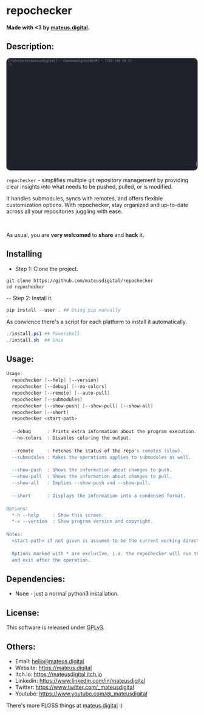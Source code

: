 # repochecker

**Made with <3 by [mateus.digital](https://mateus.digital).**

## Description:

<p align="center">
    <img style="border-radius: 10px;" src="./resources/readme_game.gif"/>
</p>

```repochecker``` - simplifies multiple git repository management by providing clear insights into what needs to be pushed, pulled, or is modified.  

It handles submodules, syncs with remotes, and offers flexible customization options. With repochecker, stay organized and up-to-date across all your repositories juggling with ease.

<br>

As usual, you are **very welcomed** to **share** and **hack** it.


## Installing

- Step 1: Clone the project.
```poweshell
git clone https://github.com/mateusdigital/repochecker
cd repochecker
```

-- Step 2: Install it.
```powershell
pip install --user . ## Using pip manually
```

As convience there's a script for each platform to install it automatically.
```powershell
./install.ps1 ## Powershell
./install.sh  ## Unix
```

## Usage:
```powershell
Usage:
  repochecker [--help] [--version]
  repochecker [--debug] [--no-colors]
  repochecker [--remote] [--auto-pull]
  repochecker [--submodules]
  repochecker [--show-push] [--show-pull] [--show-all]
  repochecker [--short]
  repochecker <start-path>

  --debug      : Prints extra information about the program execution.
  --no-colors  : Disables coloring the output.

  --remote     : Fetches the status of the repo's remotes (slow).
  --submodules : Makes the operations applies to submodules as well.

  --show-push  : Shows the information about changes to push.
  --show-pull  : Shows the information about changes to pull.
  --show-all   : Implies --show-push and --show-pull.

  --short      : Displays the information into a condensed format.

Options:
  *-h --help     : Show this screen.
  *-v --version  : Show program version and copyright.

Notes:
  <start-path> if not given is assumed to be the current working directory.

  Options marked with * are exclusive, i.e. the repochecker will run that
  and exit after the operation.
```

## Dependencies:

- None - just a normal python3 installation.

## License:

This software is released under [GPLv3](https://www.gnu.org/licenses/gpl-3.0.en.html).


## Others:

- Email: hello@mateus.digital
- Website: https://mateus.digital
- Itch.io: https://mateusdigital.itch.io
- Linkedin: https://www.linkedin.com/in/mateusdigital
- Twitter: https://www.twitter.com/_mateusdigital
- Youtube: https://www.youtube.com/@_mateusdigital

There's more FLOSS things at [mateus.digital](https://mateus.digital) :)
